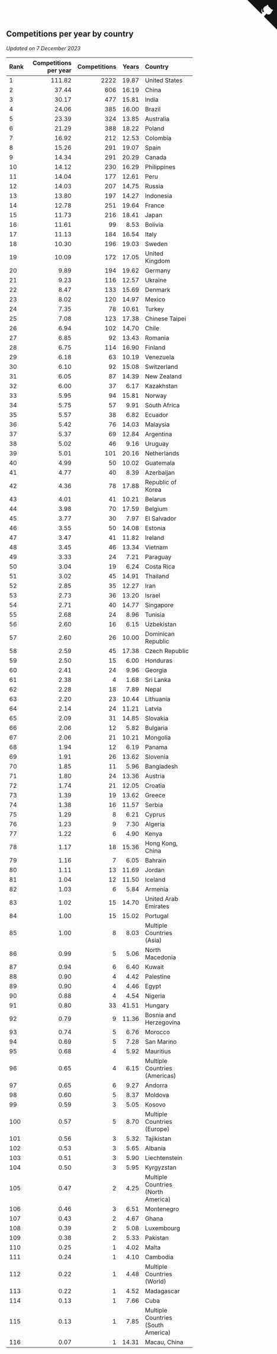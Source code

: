 ## Competitions per year by country

*Updated on  7 December 2023*

| Rank | Competitions per year | Competitions | Years | Country |
| :--- | ---: | ---: | ---: | :--- |
| 1 | 111.82 | 2222 | 19.87 | United States |
| 2 | 37.44 | 606 | 16.19 | China |
| 3 | 30.17 | 477 | 15.81 | India |
| 4 | 24.06 | 385 | 16.00 | Brazil |
| 5 | 23.39 | 324 | 13.85 | Australia |
| 6 | 21.29 | 388 | 18.22 | Poland |
| 7 | 16.92 | 212 | 12.53 | Colombia |
| 8 | 15.26 | 291 | 19.07 | Spain |
| 9 | 14.34 | 291 | 20.29 | Canada |
| 10 | 14.12 | 230 | 16.29 | Philippines |
| 11 | 14.04 | 177 | 12.61 | Peru |
| 12 | 14.03 | 207 | 14.75 | Russia |
| 13 | 13.80 | 197 | 14.27 | Indonesia |
| 14 | 12.78 | 251 | 19.64 | France |
| 15 | 11.73 | 216 | 18.41 | Japan |
| 16 | 11.61 | 99 | 8.53 | Bolivia |
| 17 | 11.13 | 184 | 16.54 | Italy |
| 18 | 10.30 | 196 | 19.03 | Sweden |
| 19 | 10.09 | 172 | 17.05 | United Kingdom |
| 20 | 9.89 | 194 | 19.62 | Germany |
| 21 | 9.23 | 116 | 12.57 | Ukraine |
| 22 | 8.47 | 133 | 15.69 | Denmark |
| 23 | 8.02 | 120 | 14.97 | Mexico |
| 24 | 7.35 | 78 | 10.61 | Turkey |
| 25 | 7.08 | 123 | 17.38 | Chinese Taipei |
| 26 | 6.94 | 102 | 14.70 | Chile |
| 27 | 6.85 | 92 | 13.43 | Romania |
| 28 | 6.75 | 114 | 16.90 | Finland |
| 29 | 6.18 | 63 | 10.19 | Venezuela |
| 30 | 6.10 | 92 | 15.08 | Switzerland |
| 31 | 6.05 | 87 | 14.39 | New Zealand |
| 32 | 6.00 | 37 | 6.17 | Kazakhstan |
| 33 | 5.95 | 94 | 15.81 | Norway |
| 34 | 5.75 | 57 | 9.91 | South Africa |
| 35 | 5.57 | 38 | 6.82 | Ecuador |
| 36 | 5.42 | 76 | 14.03 | Malaysia |
| 37 | 5.37 | 69 | 12.84 | Argentina |
| 38 | 5.02 | 46 | 9.16 | Uruguay |
| 39 | 5.01 | 101 | 20.16 | Netherlands |
| 40 | 4.99 | 50 | 10.02 | Guatemala |
| 41 | 4.77 | 40 | 8.39 | Azerbaijan |
| 42 | 4.36 | 78 | 17.88 | Republic of Korea |
| 43 | 4.01 | 41 | 10.21 | Belarus |
| 44 | 3.98 | 70 | 17.59 | Belgium |
| 45 | 3.77 | 30 | 7.97 | El Salvador |
| 46 | 3.55 | 50 | 14.08 | Estonia |
| 47 | 3.47 | 41 | 11.82 | Ireland |
| 48 | 3.45 | 46 | 13.34 | Vietnam |
| 49 | 3.33 | 24 | 7.21 | Paraguay |
| 50 | 3.04 | 19 | 6.24 | Costa Rica |
| 51 | 3.02 | 45 | 14.91 | Thailand |
| 52 | 2.85 | 35 | 12.27 | Iran |
| 53 | 2.73 | 36 | 13.20 | Israel |
| 54 | 2.71 | 40 | 14.77 | Singapore |
| 55 | 2.68 | 24 | 8.96 | Tunisia |
| 56 | 2.60 | 16 | 6.15 | Uzbekistan |
| 57 | 2.60 | 26 | 10.00 | Dominican Republic |
| 58 | 2.59 | 45 | 17.38 | Czech Republic |
| 59 | 2.50 | 15 | 6.00 | Honduras |
| 60 | 2.41 | 24 | 9.96 | Georgia |
| 61 | 2.38 | 4 | 1.68 | Sri Lanka |
| 62 | 2.28 | 18 | 7.89 | Nepal |
| 63 | 2.20 | 23 | 10.44 | Lithuania |
| 64 | 2.14 | 24 | 11.21 | Latvia |
| 65 | 2.09 | 31 | 14.85 | Slovakia |
| 66 | 2.06 | 12 | 5.82 | Bulgaria |
| 67 | 2.06 | 21 | 10.21 | Mongolia |
| 68 | 1.94 | 12 | 6.19 | Panama |
| 69 | 1.91 | 26 | 13.62 | Slovenia |
| 70 | 1.85 | 11 | 5.96 | Bangladesh |
| 71 | 1.80 | 24 | 13.36 | Austria |
| 72 | 1.74 | 21 | 12.05 | Croatia |
| 73 | 1.39 | 19 | 13.62 | Greece |
| 74 | 1.38 | 16 | 11.57 | Serbia |
| 75 | 1.29 | 8 | 6.21 | Cyprus |
| 76 | 1.23 | 9 | 7.30 | Algeria |
| 77 | 1.22 | 6 | 4.90 | Kenya |
| 78 | 1.17 | 18 | 15.36 | Hong Kong, China |
| 79 | 1.16 | 7 | 6.05 | Bahrain |
| 80 | 1.11 | 13 | 11.69 | Jordan |
| 81 | 1.04 | 12 | 11.50 | Iceland |
| 82 | 1.03 | 6 | 5.84 | Armenia |
| 83 | 1.02 | 15 | 14.70 | United Arab Emirates |
| 84 | 1.00 | 15 | 15.02 | Portugal |
| 85 | 1.00 | 8 | 8.03 | Multiple Countries (Asia) |
| 86 | 0.99 | 5 | 5.06 | North Macedonia |
| 87 | 0.94 | 6 | 6.40 | Kuwait |
| 88 | 0.90 | 4 | 4.42 | Palestine |
| 89 | 0.90 | 4 | 4.46 | Egypt |
| 90 | 0.88 | 4 | 4.54 | Nigeria |
| 91 | 0.80 | 33 | 41.51 | Hungary |
| 92 | 0.79 | 9 | 11.36 | Bosnia and Herzegovina |
| 93 | 0.74 | 5 | 6.76 | Morocco |
| 94 | 0.69 | 5 | 7.28 | San Marino |
| 95 | 0.68 | 4 | 5.92 | Mauritius |
| 96 | 0.65 | 4 | 6.15 | Multiple Countries (Americas) |
| 97 | 0.65 | 6 | 9.27 | Andorra |
| 98 | 0.60 | 5 | 8.37 | Moldova |
| 99 | 0.59 | 3 | 5.05 | Kosovo |
| 100 | 0.57 | 5 | 8.70 | Multiple Countries (Europe) |
| 101 | 0.56 | 3 | 5.32 | Tajikistan |
| 102 | 0.53 | 3 | 5.65 | Albania |
| 103 | 0.51 | 3 | 5.90 | Liechtenstein |
| 104 | 0.50 | 3 | 5.95 | Kyrgyzstan |
| 105 | 0.47 | 2 | 4.25 | Multiple Countries (North America) |
| 106 | 0.46 | 3 | 6.51 | Montenegro |
| 107 | 0.43 | 2 | 4.67 | Ghana |
| 108 | 0.39 | 2 | 5.08 | Luxembourg |
| 109 | 0.38 | 2 | 5.33 | Pakistan |
| 110 | 0.25 | 1 | 4.02 | Malta |
| 111 | 0.24 | 1 | 4.10 | Cambodia |
| 112 | 0.22 | 1 | 4.48 | Multiple Countries (World) |
| 113 | 0.22 | 1 | 4.52 | Madagascar |
| 114 | 0.13 | 1 | 7.66 | Cuba |
| 115 | 0.13 | 1 | 7.85 | Multiple Countries (South America) |
| 116 | 0.07 | 1 | 14.31 | Macau, China |


<a href="https://github.com/JustinTimeCuber/wca_statistics" class="github-corner" aria-label="View source on Github"><svg width="80" height="80" viewBox="0 0 250 250" style="fill:#151513; color:#fff; position: absolute; top: 0; border: 0; right: 0;" aria-hidden="true"><path d="M0,0 L115,115 L130,115 L142,142 L250,250 L250,0 Z"></path><path d="M128.3,109.0 C113.8,99.7 119.0,89.6 119.0,89.6 C122.0,82.7 120.5,78.6 120.5,78.6 C119.2,72.0 123.4,76.3 123.4,76.3 C127.3,80.9 125.5,87.3 125.5,87.3 C122.9,97.6 130.6,101.9 134.4,103.2" fill="currentColor" style="transform-origin: 130px 106px;" class="octo-arm"></path><path d="M115.0,115.0 C114.9,115.1 118.7,116.5 119.8,115.4 L133.7,101.6 C136.9,99.2 139.9,98.4 142.2,98.6 C133.8,88.0 127.5,74.4 143.8,58.0 C148.5,53.4 154.0,51.2 159.7,51.0 C160.3,49.4 163.2,43.6 171.4,40.1 C171.4,40.1 176.1,42.5 178.8,56.2 C183.1,58.6 187.2,61.8 190.9,65.4 C194.5,69.0 197.7,73.2 200.1,77.6 C213.8,80.2 216.3,84.9 216.3,84.9 C212.7,93.1 206.9,96.0 205.4,96.6 C205.1,102.4 203.0,107.8 198.3,112.5 C181.9,128.9 168.3,122.5 157.7,114.1 C157.9,116.9 156.7,120.9 152.7,124.9 L141.0,136.5 C139.8,137.7 141.6,141.9 141.8,141.8 Z" fill="currentColor" class="octo-body"></path></svg></a><style>.github-corner:hover .octo-arm{animation:octocat-wave 560ms ease-in-out}@keyframes octocat-wave{0%,100%{transform:rotate(0)}20%,60%{transform:rotate(-25deg)}40%,80%{transform:rotate(10deg)}}@media (max-width:500px){.github-corner:hover .octo-arm{animation:none}.github-corner .octo-arm{animation:octocat-wave 560ms ease-in-out}}</style>
